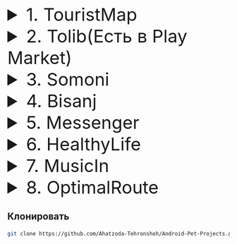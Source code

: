 <details><summary style="font-size: 40px;">1. TouristMap</summary>

## Описание - Геоинформационная туристическая система является приложением, разработанным для облегчения и улучшения туристического опыта пользователей. Она предоставляет пользователю доступ к географической информации, связанной с туристическими объектами, достопримечательностями, маршрутами и другими полезными данными.

<div style="overflow-x: auto; display: flex; white-space: nowrap; width: 100%;"> <img src="./ReadMe/1.1.gif" alt="Demo 1" style="height: 400px; width: 200px; margin-right: 20px;" /> <img src="./ReadMe/1.2.gif" alt="Demo 2" style="height: 400px; width: 200px; margin-right: 20px;" /> <img src="./ReadMe/1.3.gif" alt="Demo 3" style="height: 400px; width: 200px; margin-right: 20px;" /> <img src="./ReadMe/1.4.gif" alt="Demo 4" style="height: 400px; width: 200px; margin-right: 20px;" /> <img src="./ReadMe/1.5.gif" alt="Demo 5" style="height: 400px; width: 200px; margin-right: 20px;" /> <img src="./ReadMe/1.6.gif" alt="Demo 6" style="height: 400px; width: 200px; margin-right: 20px;" /> <img src="./ReadMe/1.7.gif" alt="Demo 7" style="height: 400px; width: 200px; margin-right: 20px;" /> </div>

## Используемые технологии
- Android SDK (Software Development Kit)
- Kotlin. Jetpack Compose
- Yandex Mapkit
- Node.js и PostgreSQL

## Функционал
- Создать аккаунт(вход или регистрация)
- Реализация функционала геолокации
- Интерактивные карты
- Поиск и фильтрация мест
- Подробная информация о местах
- Построение маршрутов:  
<img src="./ReadMe/1.8.png" alt="Demo 3" style="height: 200px; width: 200px; margin-right: 20px;" /> 
- Взаимодействие между пользователями()

</details>

<details><summary style="font-size: 40px;">2. Tolib(Есть в Play Market)</summary>

## Описание - все труды таджикского поэта Толиба Карими Озарахша, включая его стихи, прозу, рубои, доступные для чтения в любое время и в любом месте.

<div style="overflow-x: auto; display: flex; white-space: nowrap; width: 100%;"> 
<img src="./ReadMe/2.1.jpg" alt="Demo 1" style="height: 400px; width: 200px; margin-right: 20px;" />
<img src="./ReadMe/2.2.jpg" alt="Demo 1" style="height: 400px; width: 200px; margin-right: 20px;" />
<img src="./ReadMe/2.3.jpg" alt="Demo 1" style="height: 400px; width: 200px; margin-right: 20px;" />
<img src="./ReadMe/2.4.jpg" alt="Demo 1" style="height: 400px; width: 200px; margin-right: 20px;" />
<img src="./ReadMe/2.5.jpg" alt="Demo 1" style="height: 400px; width: 200px; margin-right: 20px;" />
<img src="./ReadMe/2.6.jpg" alt="Demo 1" style="height: 400px; width: 200px; margin-right: 20px;" />
</div>

## Используемые технологии
- Android SDK (Software Development Kit)
- Kotlin.
- Jetpack - Room, Navigation
- ViewPager2

## Функционал
- Поиск
- Избранные
- Настройки(размер шрифта, ночная тема)

</details>


<details><summary style="font-size: 40px;">3. Somoni</summary>

## Описание - приложение будет показывать самый выгодный курс дня.

<div style="overflow-x: auto; display: flex; white-space: nowrap; width: 100%;"> 
<img src="./ReadMe/3.1.png" alt="Demo 1" style="height: 400px; width: 200px; margin-right: 20px;" />
<img src="./ReadMe/3.2.png" alt="Demo 1" style="height: 400px; width: 200px; margin-right: 20px;" />
<img src="./ReadMe/3.3.png" alt="Demo 1" style="height: 400px; width: 200px; margin-right: 20px;" />
<img src="./ReadMe/3.4.png" alt="Demo 1" style="height: 400px; width: 200px; margin-right: 20px;" />
<img src="./ReadMe/3.5.png" alt="Demo 1" style="height: 400px; width: 200px; margin-right: 20px;" />
<img src="./ReadMe/3.6.png" alt="Demo 1" style="height: 400px; width: 200px; margin-right: 20px;" />
<img src="./ReadMe/3.7.png" alt="Demo 1" style="height: 400px; width: 200px; margin-right: 20px;" />
</div>

## Используемые технологии
- Android SDK (Software Development Kit)
- Kotlin
- Jetpack - Navigation Component
- Glide
- Retrofit2
- ShimmerLayout

</details>


<details><summary style="font-size: 40px;">4. Bisanj</summary>

## Описание - Приложение для тестирования своих знаний, содержит собственную базу тестов, а также позволяет добавлять свои тесты в определённом формате. 

<div style="overflow-x: auto; display: flex; white-space: nowrap; width: 100%;"> 
<img src="./ReadMe/4.1.jpg" alt="Demo 1" style="height: 400px; width: 200px; margin-right: 20px;" />
<img src="./ReadMe/4.2.jpg" alt="Demo 1" style="height: 400px; width: 200px; margin-right: 20px;" />
<img src="./ReadMe/4.3.jpg" alt="Demo 1" style="height: 400px; width: 200px; margin-right: 20px;" />
<img src="./ReadMe/4.4.jpg" alt="Demo 1" style="height: 400px; width: 200px; margin-right: 20px;" />
<img src="./ReadMe/4.5.jpg" alt="Demo 1" style="height: 400px; width: 200px; margin-right: 20px;" />
<img src="./ReadMe/4.6.jpg" alt="Demo 1" style="height: 400px; width: 200px; margin-right: 20px;" />
<img src="./ReadMe/4.7.jpg" alt="Demo 1" style="height: 400px; width: 200px; margin-right: 20px;" />
</div>

## Используемые технологии
- Android SDK (Software Development Kit)
- Kotlin
- Jetpack - Navigation Component
- Material Design 3
- Chart

</details>


<details><summary style="font-size: 40px;">5. Messenger</summary>

#Описание:
1)окно - Список существующих чатов. Когда нажимаешь на поиск-ПОКАЗЫВАЕТ СПИСОК КОНТАКТОВ СУЩЕСТВУЮЩИХ НА ТЕЛЕФОНЕ. Можно искать и начать новый чат среди контактов(на телефоне). 
2)окно - Чат с выбранным контактом.
Показывает последних сообщений(сначала с бд, если есть интернет, то обновляется). Можно отправить сообщение или получить в реальном времени.
3)окно - Настройки.
картинка (можно выбрать из галереи), язык и тема. Все сохраняются локально(SharedPreferences).
*по умолчанию - если у вас нету номера на телефоне. Ваш номер телефон записывается как - +992 92 746 1110. Номер телефона изменить невозможно. Это ваш id.
Если отправляется запрос в сервере показывает progress bar(заметно когда медленно).
Кеширование:
Приложения всегда работает с бд(Livedata). При наличии интернета отправляется запрос в сервер и ответ сохраняется в бд.
Network Monitoring:
Если соединение отсутствует, появится Lottie-animation(нет соединения).
Во время работы, если прерывается соединение или восстановится, приложение хорошо реагирует. 
Push-notification:
работает, но медленно, очень долго после 1-5 минуты🤔.


## Используемые технологии
- Android SDK (Software Development Kit)
- Kotlin
- Firebase - RealTime Database, Push-Notifications
- Retrofit2

</details>


<details><summary style="font-size: 40px;">6. HealthyLife</summary>

## Описание - Приложение поможет посчитать, сколько вы потратили, будете тратить или сэкономите на алкоголе/табаке, используя формулы.

<div style="overflow-x: auto; display: flex; white-space: nowrap; width: 100%;"> 
<img src="./ReadMe/6.1.jpg" alt="Demo 1" style="height: 400px; width: 200px; margin-right: 20px;" />
<img src="./ReadMe/6.2.jpg" alt="Demo 1" style="height: 400px; width: 200px; margin-right: 20px;" />
<img src="./ReadMe/6.3.jpg" alt="Demo 1" style="height: 400px; width: 200px; margin-right: 20px;" />
<img src="./ReadMe/6.4.jpg" alt="Demo 1" style="height: 400px; width: 200px; margin-right: 20px;" />
<img src="./ReadMe/6.5.jpg" alt="Demo 1" style="height: 400px; width: 200px; margin-right: 20px;" />
<img src="./ReadMe/6.6.jpg" alt="Demo 1" style="height: 400px; width: 200px; margin-right: 20px;" />
</div>

</details>


<details><summary style="font-size: 40px;">7. MusicIn</summary>

## Описание - Приложение для показа списка музыки и их воспроизведения.

<div style="overflow-x: auto; display: flex; white-space: nowrap; width: 100%;"> 
<img src="./ReadMe/7.1.jpg" alt="Demo 1" style="height: 400px; width: 200px; margin-right: 20px;" />
<img src="./ReadMe/7.2.jpg" alt="Demo 1" style="height: 400px; width: 200px; margin-right: 20px;" />
</div>

## Используемые технологии
- Android SDK (Software Development Kit)
- Kotlin

</details>


<details><summary style="font-size: 40px;">8. OptimalRoute</summary>

## Описание - Задача построения оптимального маршрута, известная как задача коммивояжера.

<div style="overflow-x: auto; display: flex; white-space: nowrap; width: 100%;"> 
<img src="./ReadMe/8.0.jpg" alt="Demo 1" style="height: 400px; width: 200px; margin-right: 20px;" />
<img src="./ReadMe/8.1.jpg" alt="Demo 1" style="height: 400px; width: 200px; margin-right: 20px;" />
<img src="./ReadMe/8.2.jpg" alt="Demo 1" style="height: 400px; width: 200px; margin-right: 20px;" />
<img src="./ReadMe/8.3.jpg" alt="Demo 1" style="height: 400px; width: 200px; margin-right: 20px;" />
</div>

## Используемые технологии
- Android SDK
- Yandex Mapkit
- Kotlin

## Функционал
- Создать оптимальный маршрут между точками

</details>

## Клонировать
   ```sh
   git clone https://github.com/Ahatzoda-Tehronshoh/Android-Pet-Projects.git

